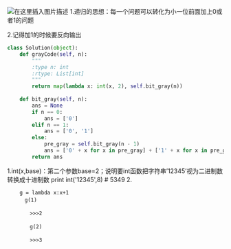 ﻿![在这里插入图片描述](https://img-blog.csdnimg.cn/20190326103231469.png?x-oss-process=image/watermark,type_ZmFuZ3poZW5naGVpdGk,shadow_10,text_aHR0cHM6Ly9ibG9nLmNzZG4ubmV0L2phY2tpZV9vMm8y,size_16,color_FFFFFF,t_70)
1.递归的思想：每一个问题可以转化为小一位前面加上0或者1的问题

2.记得加1的时候要反向输出
```python
class Solution(object):
    def grayCode(self, n):
        """
        :type n: int
        :rtype: List[int]
        """
        return map(lambda x: int(x, 2), self.bit_gray(n))
    
    def bit_gray(self, n):
        ans = None
        if n == 0:
            ans = ['0']
        elif n == 1:
            ans = ['0', '1']
        else:
            pre_gray = self.bit_gray(n - 1)
            ans = ['0' + x for x in pre_gray] + ['1' + x for x in pre_gray[::-1]]
        return ans
```
1.int(x,base)：第二个参数base=2；说明要int函数把字符串’12345’视为二进制数转换成十进制数
print int('12345',8) # 5349
2.

```
    g = lambda x:x+1
    　g(1)
    
    　　>>>2
    
    　　g(2)
    
    　　>>>3
```

